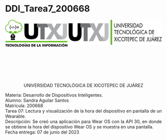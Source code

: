 # DDI_Tarea7_200668
<div style="display: flex; justify-content: space-between;">
    <img align="left" src="https://github.com/MauricioRL15/Logos_UTXJ/blob/main/LOGO%20TIC.png?raw=true" alt="Imagen 1" width="200"; />
    <img align="right" src="https://github.com/MauricioRL15/Logos_UTXJ/blob/main/LOGO%20UTXJ%202019.png?raw=true" alt="Imagen 2" width="300" height="80" />
</div><br><br><br><br><br><br>
<p align="center">UNIVERSIDAD TECNOLÓGICA DE XICOTEPEC DE JUÁREZ</p>
<div style="text-align: justify">
Materia: Desarrollo de Dispositivos Inteligentes. <br>
Alumno: Sandra Aguilar Santos <br>
Matrícula: 200668 <br>
Tarea 07: Lectura y visualización de la hora del dispositivo en pantalla de un Wearable. <br>
Descripción: Se creó una aplicación para Wear OS con la API 30, en donde se obtiene la hora del dispositivo Wear OS y se muestra en una pantalla. <br>
Fecha entrega: 07 de junio del 2023
</div>
